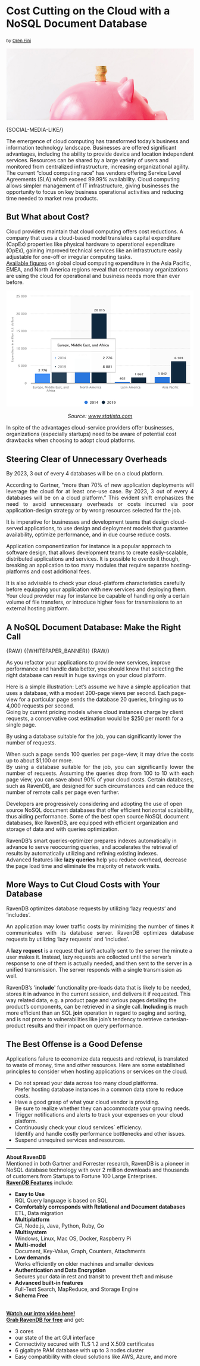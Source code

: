 # Cost Cutting on the Cloud with a NoSQL Document Database
<small>by <a href="mailto:oren@hibernatingrhinos.com">Oren Eini</a></small>

<div class="article-img figure text-center">
  <img src="images/cost-cutting-on-the-cloud-with-a-nosql-document-database.jpg" alt="The right NoSQL Document Database can make several server requests register as one, lowering your cloud costs tremendously." class="img-responsive img-thumbnail">
</div>

{SOCIAL-MEDIA-LIKE/}

The emergence of cloud computing has transformed today’s business and information technology landscape. Businesses are offered significant advantages, including the ability to provide device and location independent services. Resources can be shared by a large variety of users and monitored from centralized infrastructure, increasing organizational agility.<br/>
The current “cloud computing race” has vendors offering Service Level Agreements (SLA) which exceed 99.99% availability. Cloud computing allows simpler management of IT infrastructure, giving businesses the opportunity to focus on key business operational activities and reducing time needed to market new products.

## But What about Cost?

Cloud providers maintain that cloud computing offers cost reductions. A company that uses a cloud-based model translates capital expenditure (CapEx) properties like physical hardware to operational expenditure (OpEx), gaining improved technical services like an infrastructure easily adjustable for one-off or irregular computing tasks.<br/>
<a href="https://www.statista.com/statistics/545977/worldwide-cloud-computing-spending/" rel="nofollow">Available figures</a> on global cloud computing expenditure in the Asia Pacific, EMEA, and North America regions reveal that contemporary organizations are using the cloud for operational and business needs more than ever before.

![The right NoSQL Document Database can unify multiple server requests, lowering your own cloud expenditures.](images/chart.jpg)

<p style="text-align: center"><em>Source: <a href="https://www.statista.com/statistics/545977/worldwide-cloud-computing-spending/" rel="nofollow">www.statista.com</a></em></p>

In spite of the advantages cloud-service providers offer businesses, organizations (especially startups) need to be aware of potential cost drawbacks when choosing to adopt cloud platforms.

## Steering Clear of Unnecessary Overheads

<div class="pull-left margin-right">
    <div class="quote-textbox-left">
		By 2023, 3 out of every 4 databases will be on a cloud platform.
    </div>
</div>
<p style="text-align:justify">According to Gartner, “more than 70% of new application deployments will leverage the cloud for at least one-use case. By 2023, 3 out of every 4 databases will be on a cloud platform.” This evident shift emphasizes the need to avoid unnecessary overheads or costs incurred via poor application-design strategy or by wrong resources selected for the job.</p>

It is imperative for businesses and development teams that design cloud-served applications, to use design and deployment models that guarantee availability, optimize performance, and in due course reduce costs.

Application componentization for instance is a popular approach to software design, that allows development teams to create easily-scalable, distributed applications and services. 
It is possible to overdo it though, breaking an application to too many modules that require separate hosting-platforms and cost additional fees.

It is also advisable to check your cloud-platform characteristics carefully before equipping your application with new services and deploying them. Your cloud provider may for instance be capable of handling only a certain volume of file transfers, or introduce higher fees for transmissions to an external hosting platform.

## A NoSQL Document Database: Make the Right Call

{RAW}
{{WHITEPAPER_BANNER}}
{RAW/}

As you refactor your applications to provide new services, improve performance and handle data better, you should know that selecting the right database can result in huge savings on your cloud platform. 

Here is a simple illustration: Let’s assume we have a simple application that uses a database, with a modest 200-page views per second. Each page-view for a particular page sends the database 20 queries, bringing us to 4,000 requests per second.<br/>
Going by current pricing models where cloud instances charge by client requests, a conservative cost estimation would be $250 per month for a single page. 
<div class="pull-right margin-left">
    <div class="quote-textbox-right">
		By using a database suitable for the job, you can significantly lower the number of requests.
    </div>
</div>
<p style="text-align: justify">When such a page sends 100 queries per page-view, it may drive the costs up to about $1,100 or more.<br/>
By using a database suitable for the job, you can significantly lower the number of requests. Assuming the queries drop from 100 to 10 with each page view, you can save about 90% of your cloud costs. Certain databases, such as RavenDB, are designed for such circumstances and can reduce the number of remote calls per page even further.</p>

Developers are progressively considering and adopting the use of open source NoSQL document databases that offer efficient horizontal scalability, thus aiding performance.
Some of the best open source NoSQL document databases, like RavenDB, are equipped with efficient organization and storage of data and with queries optimization.

RavenDB’s smart queries-optimizer prepares indexes automatically in advance to serve reoccurring queries, and accelerates the retrieval of results by automatically utilizing and refining existing indexes.<br/>
Advanced features like <strong>lazy queries</strong> help you reduce overhead, decrease the page load time and eliminate the majority of network waits.

## More Ways to Cut Cloud Costs with Your Database

<div class="pull-left margin-right">
    <div class="quote-textbox-left">
    	RavenDB optimizes database requests by utilizing <span class="nobr">‘lazy requests’</span> and ‘includes’.
    </div>
</div>
<p style="text-align: justify">An application may lower traffic costs by minimizing the number of times it communicates with its database server.
RavenDB optimizes database requests by utilizing ‘lazy requests’ and ‘includes’.</p>

A <strong>lazy request</strong> is a request that isn’t actually sent to the server the minute a user makes it. Instead, lazy requests are collected until the server’s response to one of them is actually needed, and then sent to the server in a unified transmission. The server responds with a single transmission as well.

RavenDB’s '<strong>include</strong>' functionality pre-loads data that is likely to be needed, stores it in advance in the current session, and delivers it if requested. This way related data, e.g. a product page and various pages detailing the product’s components, can be retrieved in a single call. <strong>Including</strong> is much more efficient than an SQL <strong>join</strong> operation in regard to paging and sorting, and is not prone to vulnerabilities like join’s tendency to retrieve cartesian-product results and their impact on query performance.

## The Best Offense is a Good Defense

Applications failure to economize data requests and retrieval, is translated to waste of money, time and other resources. Here are some established principles to consider when hosting applications or services on the cloud.

<ul>
    <li>Do not spread your data across too many cloud platforms.</li>
Prefer hosting database instances in a common data store to reduce costs.</li> 
    <li>Have a good grasp of what your cloud vendor is providing.</li>
Be sure to realize whether they can accommodate your growing needs.
    <li>Trigger notifications and alerts to track your expenses on your cloud platform.</li>
    <li>Continuously check your cloud services` efficiency.</li>
Identify and handle costly performance bottlenecks and other issues. 
    <li>Suspend unrequired services and resources.</li>
</ul>

<hr style="border-color: grey">
<div class="bottom-line">
    <strong>About RavenDB</strong><br/>
Mentioned in both Gartner and Forrester research, RavenDB is a pioneer in NoSQL database technology with over 2 million downloads and thousands of customers from Startups to Fortune 100 Large Enterprises.<br/>
    <strong><a href="https://ravendb.net/buy">RavenDB Features</a></strong> include:
    <ul>
<li><strong>Easy to Use</strong><br/> RQL Query language is based on SQL</li>
<li><strong>Comfortably corresponds with Relational and Document databases</strong><br/> ETL, Data migration</li>
<li><strong>Multiplatform</strong><br/> C#, Node.js, Java, Python, Ruby, Go</li>
<li><strong>Multisystem</strong><br/> Windows, Linux, Mac OS, Docker, Raspberry Pi</li>
<li><strong>Multi-model</strong><br/> Document, Key-Value, Graph, Counters, Attachments</li>
<li><strong>Low demands</strong><br/> Works efficiently on older machines and smaller devices</li>
<li><strong>Authentication and Data Encryption</strong><br/> Secures your data in rest and transit to prevent theft and misuse</li>
<li><strong>Advanced built-in features</strong><br/> Full-Text Search, MapReduce, and Storage Engine</li>
<li><strong>Schema Free</strong></li><br>
</ul>
    <strong><a href="https://ravendb.net/#play-video">Watch our intro video here!</a></strong><br/>
    <strong><a href="https://ravendb.net/downloads#server/dev">Grab RavenDB for free</a></strong> and get:
<ul>
<li>3 cores</li>
<li>our state of the art GUI interface</li>
<li>Connectivity secured with TLS 1.2 and X.509 certificates</li>
<li>6 gigabyte RAM database with up to 3 nodes cluster</li>
<li>Easy compatibility with cloud solutions like AWS, Azure, and more</li>
</ul>
</div>
    
